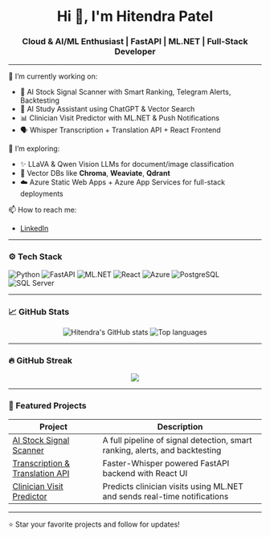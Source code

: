 <h1 align="center">Hi 👋, I'm Hitendra Patel</h1>
<h3 align="center">Cloud & AI/ML Enthusiast | FastAPI | ML.NET | Full-Stack Developer</h3>

---

🔭 I’m currently working on:
- 🚀 AI Stock Signal Scanner with Smart Ranking, Telegram Alerts, Backtesting
- 🧠 AI Study Assistant using ChatGPT & Vector Search
- 📊 Clinician Visit Predictor with ML.NET & Push Notifications
- 🗣️ Whisper Transcription + Translation API + React Frontend

🌱 I’m exploring:
- ✨ LLaVA & Qwen Vision LLMs for document/image classification
- 🧩 Vector DBs like **Chroma**, **Weaviate**, **Qdrant**
- ☁️ Azure Static Web Apps + Azure App Services for full-stack deployments

📫 How to reach me:
- [LinkedIn](https://www.linkedin.com/in/hitendrapatel2)


---

### ⚙️ Tech Stack

![Python](https://img.shields.io/badge/-Python-3776AB?logo=python&logoColor=white&style=flat)
![FastAPI](https://img.shields.io/badge/-FastAPI-009688?logo=fastapi&logoColor=white&style=flat)
![ML.NET](https://img.shields.io/badge/-ML.NET-512BD4?logo=.net&logoColor=white&style=flat)
![React](https://img.shields.io/badge/-React-61DAFB?logo=react&logoColor=black&style=flat)
![Azure](https://img.shields.io/badge/-Azure-0089D6?logo=microsoftazure&logoColor=white&style=flat)
![PostgreSQL](https://img.shields.io/badge/-PostgreSQL-336791?logo=postgresql&logoColor=white&style=flat)
![SQL Server](https://img.shields.io/badge/-SQL_Server-CC2927?logo=microsoftsqlserver&logoColor=white&style=flat)

---

### 📈 GitHub Stats

<p align="center">
  <img src="https://github-readme-stats.vercel.app/api?username=hitendra1851&show_icons=true&theme=radical" alt="Hitendra's GitHub stats" />
  <img src="https://github-readme-stats.vercel.app/api/top-langs/?username=hitendra1851&layout=compact&theme=radical" alt="Top languages" />
</p>

---

### 🔥 GitHub Streak

<p align="center">
  <img src="https://streak-stats.demolab.com/?user=your-username&theme=radical" />
</p>

---

### 🚀 Featured Projects

| Project | Description |
|--------|-------------|
| [AI Stock Signal Scanner](https://github.com/your-username/ai-stock-scanner) | A full pipeline of signal detection, smart ranking, alerts, and backtesting |
| [Transcription & Translation API](https://github.com/your-username/whisper-api) | Faster-Whisper powered FastAPI backend with React UI |
| [Clinician Visit Predictor](https://github.com/your-username/visit-predictor) | Predicts clinician visits using ML.NET and sends real-time notifications |

---

⭐️ Star your favorite projects and follow for updates!

